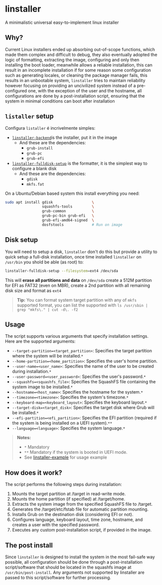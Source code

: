 # linstaller
A minimalistic universal easy-to-implement linux installer

## Why?

Current Linux installers ended up absorbing out-of-scope functions, which made them complex and difficult to debug, they also eventually adopted the logic of formatting, extracting the image, configuring and only then installing the boot loader, meanwhile allows a reliable installation, this can result in an incomplete installation if for some reason some configuration such as generating locales, or cleaning the package manager fails, this results in an unbootable system, `linstaller` tries to maintain reliability however focusing on providing an uncivilized system instead of a pre-configured one, with the exception of the user and the hostname, all configurations are done by a post-installation script, ensuring that the system in minimal conditions can boot after installation

## `listaller` setup

Configura `listaller` é incrivelmente simples:

- [`linstaller-backend`](https://raw.githubusercontent.com/natanael-b/linstaller/main/linstaller-backend)is the installer, put it in the image
  - And these are the dependencies:
    - `grub-install`
    - `grub-pc`
    - `grub-efi`
- [`linstaller-fulldisk-setup`](https://raw.githubusercontent.com/natanael-b/linstaller/main/linstaller-fulldisk-setup)  is the formatter, it is the simplest way to configure a blank disk
  - And these are the dependencies:
    - `gdisk`
    - `mkfs.fat`

On a Ubuntu/Debian based system this install everything you need:

```bash
sudo apt install gdisk                  \
                 squashfs-tools         \
                 grub-common            \
                 grub-pc-bin grub-efi   \
                 grub-efi-amd64-signed  \
                 dosfstools             # Run on image
```

## Disk setup

You will need to setup a disk, `linstaller` don't do this but provide a utility to quick setup a full-disk installation, once time installed `linstaller` on `/usr/bin` you shold be able (as root) to:

```bash 
linstaller-fulldisk-setup --filesystem=ext4 /dev/sda
```

This will **erase all partitions and data** on `/dev/sda` create a 512M partition for EFI as FAT32 (even on MBR), create a 2nd partition with all remaining disk size and format as `ext4`

> **Tip:** You can format system target partition with any of `mkfs` supported format, you can list the supported with `ls /usr/sbin | grep "mkfs\." | cut -d\. -f2`

## Usage

The script supports various arguments that specify installation settings. Here are the supported arguments:

* `--target-partition=<target_partition>`: Specifies the target partition where the system will be installed.`*`
* `--home-partition=<home_partition>`: Specifies the user's home partition.
* `--user-name=<user_name>`: Specifies the name of the user to be created during installation.`*`
* `--user-password=<user_password>`: Specifies the user's password.`*`
* `--squashfs=<squashfs_file>`: Specifies the SquashFS file containing the system image to be installed.`*`
* `--hostname=<host_name>`: Specifies the hostname for the system.`*`
* `--timezone=<timezone>`: Specifies the system's timezone.`*`
* `--keyboard-map=<keyboard_layout>`: Specifies the keyboard layout.`*`
* `--target-disk=<target_disk>`: Specifies the target disk where Grub will be installed.`*`
* `--efi-partition=<efi_partition>`: Specifies the EFI partition (required if the system is being installed on a UEFI system).`**`
* `--language=<language>`: Specifies the system language.`*`

> **Notes:**
> * `*` Mandatory
> * `**` Mandatory if the system is booted in UEFI mode.
> * See [linstaller-example](linstaller-example) for usage example

## How does it work?
The script performs the following steps during installation:

1. Mounts the target partition at /target in read-write mode.
2. Mounts the home partition (if specified) at /target/home.
3. Extracts the system image from the specified SquashFS file to /target.
4. Generates the /target/etc/fstab file for automatic partition mounting.
5. Installs Grub on the destination disk (considering EFI or not).
6. Configures language, keyboard layout, time zone, hostname, and creates a user with the specified password.
7. Executes any custom post-installation script, if provided in the image.

## The post install

Since `linstaller` is designed to install the system in the most fail-safe way possible, all configuration should be done through a post-installation script/software that should be located in the squashfs image at `/usr/bin/post-install`. Any arguments not supported by linstaller are passed to this script/software for further processing.

